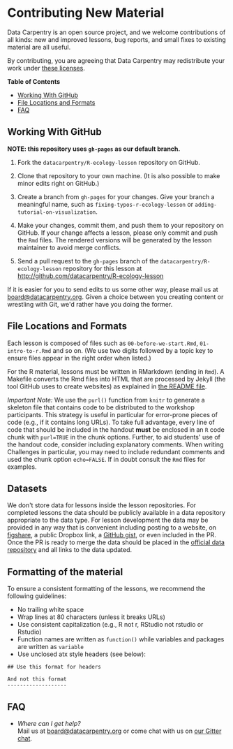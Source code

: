 # Contributing New Material

Data Carpentry is an open source project, and we welcome
contributions of all kinds: new and improved lessons, bug reports,
and small fixes to existing material are all useful.

By contributing, you are agreeing that Data Carpentry may
redistribute your work under [these licenses](LICENSE.md).


**Table of Contents**

*   [Working With GitHub](#working-with-github)
*   [File Locations and Formats](#file-locations-and-formats)
*   [FAQ](#faq)


## Working With GitHub

**NOTE: this repository uses `gh-pages` as our default branch.**

1.  Fork the `datacarpentry/R-ecology-lesson` repository on GitHub.

2.  Clone that repository to your own machine. (It is also possible
    to make minor edits right on GitHub.)

3.  Create a branch from `gh-pages` for your changes.
    Give your branch a meaningful name,
    such as `fixing-typos-r-ecology-lesson`
    or `adding-tutorial-on-visualization`.

4.  Make your changes, commit them, and push them to your
    repository on GitHub.
    If your change affects a lesson, please only commit and push
    the `Rmd` files. The rendered versions will be generated by the
    lesson maintainer to avoid merge conflicts.

5.  Send a pull request to the `gh-pages` branch of the
    `datacarpentry/R-ecology-lesson` repository for this lesson at http://github.com/datacarpentry/R-ecology-lesson

If it is easier for you to send edits to us some other way, please
mail us at [board@datacarpentry.org](mailto:board@datacarpentry.org).
Given a choice between you creating content or wrestling with Git,
we'd rather have you doing the former.


## File Locations and Formats

Each lesson is composed of files such as `00-before-we-start.Rmd`,
 `01-intro-to-r.Rmd` and so on. (We use two digits followed by a
 topic key to ensure files appear in the right order when listed.)

For the R material, lessons must be written in RMarkdown (ending in
`Rmd`). A Makefile converts the Rmd files into HTML that are
processed by Jekyll (the tool GitHub uses to create websites) as
explained in [the README file](README.md).

_Important Note:_ We use the `purl()` function from `knitr` to
generate a skeleton file that contains code to be distributed to
the workshop participants. This strategy is useful in particular
for error-prone pieces of code (e.g., if it contains long URLs). To
take full advantage, every line of code that should be included in
the handout **must** be enclosed in an `R` code chunk with
`purl=TRUE` in the chunk options. Further, to aid students' use of
the handout code, consider including explanatory comments. When
writing Challenges in particular, you may need to include redundant
comments and used the chunk option `echo=FALSE`. If in doubt
consult the `Rmd` files for examples.

## Datasets

We don't store data for lessons inside the lesson repositories. For
completed lessons the data should be publicly available in a data
repository appropriate to the data type. For lesson development the
data may be provided in any way that is convenient including
posting to a website, on [figshare](http://figshare.com/), a public
Dropbox link, a [GitHub gist](https://gist.github.com), or even
included in the PR. Once the PR is ready to merge the data should
be placed in the [official data repository](https://dx.doi.org/10.6084/m9.figshare.1314459.v5)
and all links to the data updated.

## Formatting of the material

To ensure a consistent formatting of the lessons, we recommend the
following guidelines:

* No trailing white space
* Wrap lines at 80 characters (unless it breaks URLs)
* Use consistent capitalization (e.g., R not r, RStudio not rstudio
or Rstudio)
* Function names are written as `function()` while variables and
packages are written as `variable`
* Use unclosed atx style headers (see below):

```
## Use this format for headers

And not this format
-------------------
```

## FAQ

*   *Where can I get help?*
    <br/>
    Mail us at [board@datacarpentry.org](mailto:board@datacarpentry.org)
    or come chat with us on [our Gitter chat](https://gitter.im/data-carpentry/Lobby).

